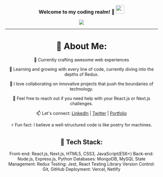 <h3 align="center">
  Welcome to my coding realm! 🚀
  <img src="https://media.giphy.com/media/hvRJCLFzcasrR4ia7z/giphy.gif" width="28">
</h3>
<p align="center">
  <a href="https://github.com/adnanmalkani">
    <img src="https://readme-typing-svg.herokuapp.com?color=%2336BCF7&center=true&vCenter=true&lines=Hey%2C+I'm+Adnan;A+Passionate+Full+Stack+Dev;Specializing+in+React.js+and+Next.js;Creating+Digital+Experiences"></a>
</p>

---

<div align="center">

# 🌟 About Me:

🔭 Currently crafting awesome web experiences

🌱 Learning and growing with every line of code, currently diving into the depths of Redux.

👯 I love collaborating on innovative projects that push the boundaries of technology.

💬 Feel free to reach out if you need help with your React.js or Next.js challenges.

📫 Let's connect: [LinkedIn](https://www.linkedin.com/in/adnan-malkani/) | [Twitter](https://twitter.com/AdnanMalkani) | [Portfolio](https://yourportfolio.com)

⚡ Fun fact: I believe a well-structured code is like poetry for machines.

## 🚀 Tech Stack:

Front-end: React.js, Next.js, HTML5, CSS3, JavaScript(ES6+)
Back-end: Node.js, Express.js, Python
Databases: MongoDB, MySQL
State Management: Redux
Testing: Jest, React Testing Library
Version Control: Git, GitHub
Deployment: Vercel, Netlify

</div>


